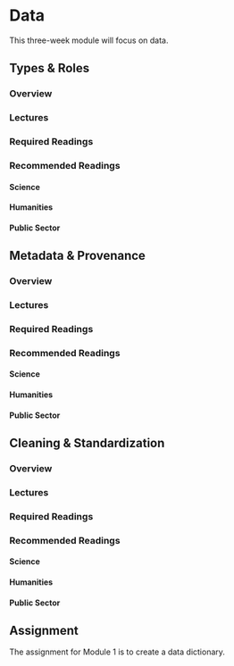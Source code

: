 # Data

This three-week module will focus on data.

## Types & Roles

### Overview

### Lectures

### Required Readings 

### Recommended Readings

#### Science

#### Humanities

#### Public Sector

## Metadata & Provenance

### Overview

### Lectures

### Required Readings 

### Recommended Readings

#### Science

#### Humanities

#### Public Sector

## Cleaning & Standardization

### Overview

### Lectures

### Required Readings 

### Recommended Readings

#### Science

#### Humanities

#### Public Sector

## Assignment

The assignment for Module 1 is to create a data dictionary.

